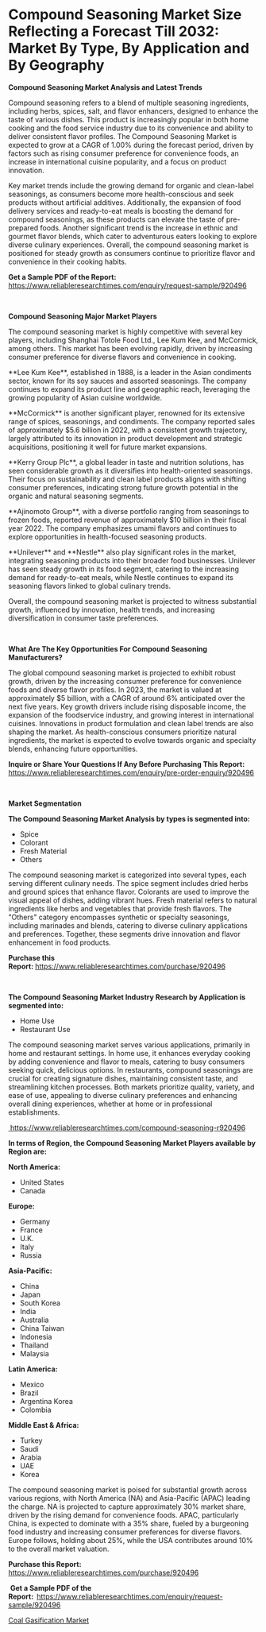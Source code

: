 <p><h1>Compound Seasoning Market Size Reflecting a Forecast Till 2032: Market By Type, By Application and By Geography</h1></p><p><strong>Compound Seasoning Market Analysis and Latest Trends</strong></p>
<p><p>Compound seasoning refers to a blend of multiple seasoning ingredients, including herbs, spices, salt, and flavor enhancers, designed to enhance the taste of various dishes. This product is increasingly popular in both home cooking and the food service industry due to its convenience and ability to deliver consistent flavor profiles. The Compound Seasoning Market is expected to grow at a CAGR of 1.00% during the forecast period, driven by factors such as rising consumer preference for convenience foods, an increase in international cuisine popularity, and a focus on product innovation.</p><p>Key market trends include the growing demand for organic and clean-label seasonings, as consumers become more health-conscious and seek products without artificial additives. Additionally, the expansion of food delivery services and ready-to-eat meals is boosting the demand for compound seasonings, as these products can elevate the taste of pre-prepared foods. Another significant trend is the increase in ethnic and gourmet flavor blends, which cater to adventurous eaters looking to explore diverse culinary experiences. Overall, the compound seasoning market is positioned for steady growth as consumers continue to prioritize flavor and convenience in their cooking habits.</p></p>
<p><strong>Get a Sample PDF of the Report:&nbsp;</strong> <a href="https://www.reliableresearchtimes.com/enquiry/request-sample/920496?utm_campaign=2938&utm_medium=2&utm_source=Github&utm_content=ia&utm_term=05032025&utm_id=compound-seasoning">https://www.reliableresearchtimes.com/enquiry/request-sample/920496</a></p>
<p>&nbsp;</p>
<p><strong>Compound Seasoning Major Market Players</strong></p>
<p><p>The compound seasoning market is highly competitive with several key players, including Shanghai Totole Food Ltd., Lee Kum Kee, and McCormick, among others. This market has been evolving rapidly, driven by increasing consumer preference for diverse flavors and convenience in cooking.</p><p>**Lee Kum Kee**, established in 1888, is a leader in the Asian condiments sector, known for its soy sauces and assorted seasonings. The company continues to expand its product line and geographic reach, leveraging the growing popularity of Asian cuisine worldwide.</p><p>**McCormick** is another significant player, renowned for its extensive range of spices, seasonings, and condiments. The company reported sales of approximately $5.6 billion in 2022, with a consistent growth trajectory, largely attributed to its innovation in product development and strategic acquisitions, positioning it well for future market expansions.</p><p>**Kerry Group Plc**, a global leader in taste and nutrition solutions, has seen considerable growth as it diversifies into health-oriented seasonings. Their focus on sustainability and clean label products aligns with shifting consumer preferences, indicating strong future growth potential in the organic and natural seasoning segments.</p><p>**Ajinomoto Group**, with a diverse portfolio ranging from seasonings to frozen foods, reported revenue of approximately $10 billion in their fiscal year 2022. The company emphasizes umami flavors and continues to explore opportunities in health-focused seasoning products.</p><p>**Unilever** and **Nestle** also play significant roles in the market, integrating seasoning products into their broader food businesses. Unilever has seen steady growth in its food segment, catering to the increasing demand for ready-to-eat meals, while Nestle continues to expand its seasoning flavors linked to global culinary trends.</p><p>Overall, the compound seasoning market is projected to witness substantial growth, influenced by innovation, health trends, and increasing diversification in consumer taste preferences.</p></p>
<p>&nbsp;</p>
<p><strong>What Are The Key Opportunities For Compound Seasoning Manufacturers?</strong></p>
<p><p>The global compound seasoning market is projected to exhibit robust growth, driven by the increasing consumer preference for convenience foods and diverse flavor profiles. In 2023, the market is valued at approximately $5 billion, with a CAGR of around 6% anticipated over the next five years. Key growth drivers include rising disposable income, the expansion of the foodservice industry, and growing interest in international cuisines. Innovations in product formulation and clean label trends are also shaping the market. As health-conscious consumers prioritize natural ingredients, the market is expected to evolve towards organic and specialty blends, enhancing future opportunities.</p></p>
<p><strong>Inquire or Share Your Questions If Any Before Purchasing This Report:</strong> <a href="https://www.reliableresearchtimes.com/enquiry/pre-order-enquiry/920496?utm_campaign=2938&utm_medium=2&utm_source=Github&utm_content=ia&utm_term=05032025&utm_id=compound-seasoning">https://www.reliableresearchtimes.com/enquiry/pre-order-enquiry/920496</a></p>
<p>&nbsp;</p>
<p><strong>Market Segmentation</strong></p>
<p><strong>The Compound Seasoning Market Analysis by types is segmented into:</strong></p>
<p><ul><li>Spice</li><li>Colorant</li><li>Fresh Material</li><li>Others</li></ul></p>
<p><p>The compound seasoning market is categorized into several types, each serving different culinary needs. The spice segment includes dried herbs and ground spices that enhance flavor. Colorants are used to improve the visual appeal of dishes, adding vibrant hues. Fresh material refers to natural ingredients like herbs and vegetables that provide fresh flavors. The "Others" category encompasses synthetic or specialty seasonings, including marinades and blends, catering to diverse culinary applications and preferences. Together, these segments drive innovation and flavor enhancement in food products.</p></p>
<p><strong>Purchase this Report:&nbsp;</strong><a href="https://www.reliableresearchtimes.com/purchase/920496?utm_campaign=2938&utm_medium=2&utm_source=Github&utm_content=ia&utm_term=05032025&utm_id=compound-seasoning">https://www.reliableresearchtimes.com/purchase/920496</a></p>
<p>&nbsp;</p>
<p><strong>The Compound Seasoning Market Industry Research by Application is segmented into:</strong></p>
<p><ul><li>Home Use</li><li>Restaurant Use</li></ul></p>
<p><p>The compound seasoning market serves various applications, primarily in home and restaurant settings. In home use, it enhances everyday cooking by adding convenience and flavor to meals, catering to busy consumers seeking quick, delicious options. In restaurants, compound seasonings are crucial for creating signature dishes, maintaining consistent taste, and streamlining kitchen processes. Both markets prioritize quality, variety, and ease of use, appealing to diverse culinary preferences and enhancing overall dining experiences, whether at home or in professional establishments.</p></p>
<p><a href="https://www.reliableresearchtimes.com/compound-seasoning-r920496?utm_campaign=2938&utm_medium=2&utm_source=Github&utm_content=ia&utm_term=05032025&utm_id=compound-seasoning">&nbsp;https://www.reliableresearchtimes.com/compound-seasoning-r920496</a></p>
<p><strong>In terms of Region, the Compound Seasoning Market Players available by Region are:</strong></p>
<p>
    <p> <strong> North America: </strong>
        <ul>
            <li>United States</li>
            <li>Canada</li>
        </ul>
        </p> 
    <p> <strong> Europe: </strong>
        <ul>
            <li>Germany</li>
            <li>France</li>
            <li>U.K.</li>
            <li>Italy</li>
            <li>Russia</li>
        </ul>
        </p> 
    <p> <strong> Asia-Pacific: </strong>
        <ul>
            <li>China</li>
            <li>Japan</li>
            <li>South Korea</li>
            <li>India</li>
            <li>Australia</li>
            <li>China Taiwan</li>
            <li>Indonesia</li>
            <li>Thailand</li>
            <li>Malaysia</li>
        </ul>
        </p> 
    <p> <strong> Latin America: </strong>
        <ul>
            <li>Mexico</li>
            <li>Brazil</li>
            <li>Argentina Korea</li>
            <li>Colombia</li>
        </ul>
        </p> 
    <p> <strong> Middle East & Africa: </strong>
        <ul>
            <li>Turkey</li>
            <li>Saudi</li>
            <li>Arabia</li>
            <li>UAE</li>
            <li>Korea</li>
        </ul>
    </p>
    </p>
<p><p>The compound seasoning market is poised for substantial growth across various regions, with North America (NA) and Asia-Pacific (APAC) leading the charge. NA is projected to capture approximately 30% market share, driven by the rising demand for convenience foods. APAC, particularly China, is expected to dominate with a 35% share, fueled by a burgeoning food industry and increasing consumer preferences for diverse flavors. Europe follows, holding about 25%, while the USA contributes around 10% to the overall market valuation.</p></p>
<p><strong>Purchase this Report: </strong><a href="https://www.reliableresearchtimes.com/purchase/920496?utm_campaign=2938&utm_medium=2&utm_source=Github&utm_content=ia&utm_term=05032025&utm_id=compound-seasoning">https://www.reliableresearchtimes.com/purchase/920496</a></p>
<p>&nbsp;<strong>Get a Sample PDF of the Report:&nbsp;&nbsp;</strong><a href="https://www.reliableresearchtimes.com/enquiry/request-sample/920496?utm_campaign=2938&utm_medium=2&utm_source=Github&utm_content=ia&utm_term=05032025&utm_id=compound-seasoning">https://www.reliableresearchtimes.com/enquiry/request-sample/920496</a></p>
<p><strong></strong></p>
<p><p><a href="https://github.com/boisetwa16/Market-Research-Report-List-1/blob/main/coal-gasification-market.md?utm_campaign=2938&utm_medium=2&utm_source=Github&utm_content=ia&utm_term=05032025&utm_id=compound-seasoning">Coal Gasification Market</a></p></p>